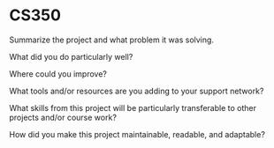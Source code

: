 # CS350

Summarize the project and what problem it was solving.

What did you do particularly well?

Where could you improve?

What tools and/or resources are you adding to your support network?

What skills from this project will be particularly transferable to other projects and/or course work?

How did you make this project maintainable, readable, and adaptable?
